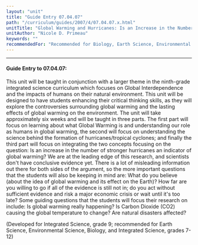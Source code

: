 ```yaml
---
layout: "unit"
title: "Guide Entry 07.04.07"
path: "/curriculum/guides/2007/4/07.04.07.x.html"
unitTitle: "Global Warming and Hurricanes: Is an Increase in the Number of Stronger Hurricanes an Indicator of Global Warming?"
unitAuthor: "Nicole D. Primeau"
keywords: ""
recommendedFor: "Recommended for Biology, Earth Science, Environmental Science, or Integrated Science, grades 7-12."
---
```

<body>
<hr/>
<h4>
Guide Entry to 07.04.07:
</h4>
<p>
This unit will be taught in conjunction with a larger theme in the ninth-grade integrated science curriculum which focuses on Global Interdependence and the impacts of humans on their natural environment. This unit will be designed to have students enhancing their critical thinking skills, as they will explore the controversies surrounding global warming and the lasting effects of global warming on the environment. The unit will take approximately six weeks and will be taught in three parts. The first part will focus on learning about what Global Warming is and understanding our role as humans in global warming, the second will focus on understanding the science behind the formation of hurricanes/tropical cyclones; and finally the third part will focus on integrating the two concepts focusing on the question: Is an increase in the number of stronger hurricanes an indicator of global warming? We are at the leading edge of this research, and scientists don't have conclusive evidence yet. There is a lot of misleading information out there for both sides of the argument, so the more important questions that the students will also be keeping in mind are: What do you believe (about the idea of global warming and its effect on the Earth)? How far are you willing to go if all of the evidence is still not in; do you act without sufficient evidence and risk a major economic crisis or wait until it's too late? Some guiding questions that the students will focus their research on include: Is global warming really happening? Is Carbon Dioxide (CO2) causing the global temperature to change? Are natural disasters affected?
</p>
<p>
(Developed for Integrated Science, grade 9; recommended for Earth Science, Environmental Science, Biology, and Integrated Science, grades 7-12)
</p>
</body>

